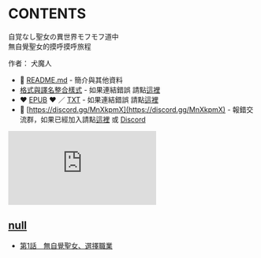 # CONTENTS

自覚なし聖女の異世界モフモフ道中  
無自覺聖女的摸呼摸呼旅程  

作者： 犬魔人  



- :closed_book: [README.md](README.md) - 簡介與其他資料
- [格式與譯名整合樣式](https://github.com/bluelovers/node-novel/blob/master/lib/locales/%E8%87%AA%E8%A6%9A%E3%81%AA%E3%81%97%E8%81%96%E5%A5%B3%E3%81%AE%E7%95%B0%E4%B8%96%E7%95%8C%E3%83%A2%E3%83%95%E3%83%A2%E3%83%95%E9%81%93%E4%B8%AD.ts) - 如果連結錯誤 請點[這裡](https://github.com/bluelovers/node-novel/blob/master/lib/locales/)
-  :heart: [EPUB](https://gitlab.com/demonovel/epub-txt/blob/master/girl/%E7%84%A1%E8%87%AA%E8%A6%BA%E8%81%96%E5%A5%B3%E7%9A%84%E6%91%B8%E5%91%BC%E6%91%B8%E5%91%BC%E6%97%85%E7%A8%8B.epub) :heart:  ／ [TXT](https://gitlab.com/demonovel/epub-txt/blob/master/girl/out/%E7%84%A1%E8%87%AA%E8%A6%BA%E8%81%96%E5%A5%B3%E7%9A%84%E6%91%B8%E5%91%BC%E6%91%B8%E5%91%BC%E6%97%85%E7%A8%8B.out.txt) - 如果連結錯誤 請點[這裡](https://gitlab.com/demonovel/epub-txt/blob/master/girl/)
- :mega: [https://discord.gg/MnXkpmX](https://discord.gg/MnXkpmX) - 報錯交流群，如果已經加入請點[這裡](https://discordapp.com/channels/467794087769014273/467794088285175809) 或 [Discord](https://discordapp.com/channels/@me)


![導航目錄](https://chart.apis.google.com/chart?cht=qr&chs=150x150&chl=https://gitlab.com/novel-group/txt-source/blob/master/girl/自覚なし聖女の異世界モフモフ道中/導航目錄.md "導航目錄")




## [null](00000_null)

- [第1話　無自覺聖女、選擇職業](00000_null/00010_%E7%AC%AC1%E8%A9%B1%E3%80%80%E7%84%A1%E8%87%AA%E8%A6%BA%E8%81%96%E5%A5%B3%E3%80%81%E9%81%B8%E6%93%87%E8%81%B7%E6%A5%AD.txt)

